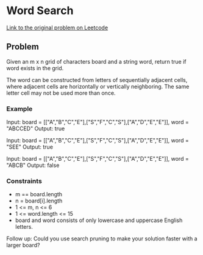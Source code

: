 # Word Search

[Link to the original problem on Leetcode](https://leetcode.com/problems/word-search/)

## Problem

Given an m x n grid of characters board and a string word, return true if word exists in the grid.

The word can be constructed from letters of sequentially adjacent cells, where adjacent cells are horizontally or vertically neighboring. The same letter cell may not be used more than once.

### Example

Input: board = [["A","B","C","E"],["S","F","C","S"],["A","D","E","E"]], word = "ABCCED"
Output: true

Input: board = [["A","B","C","E"],["S","F","C","S"],["A","D","E","E"]], word = "SEE"
Output: true

Input: board = [["A","B","C","E"],["S","F","C","S"],["A","D","E","E"]], word = "ABCB"
Output: false

### Constraints

- m == board.length
- n = board[i].length
- 1 <= m, n <= 6
- 1 <= word.length <= 15
- board and word consists of only lowercase and uppercase English letters.

Follow up: Could you use search pruning to make your solution faster with a larger board?
